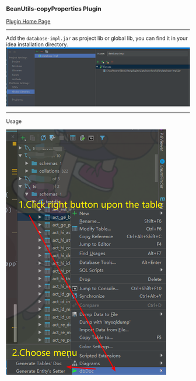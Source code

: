 ### BeanUtils-copyProperties Plugin

[Plugin Home Page](https://plugins.jetbrains.com/plugin/14343-dbdoc)

---

Add the `database-impl.jar` as project lib or global lib, you can find it in your idea installation directory.
![Plugin Home Page](snipaste_20200520_214822.png)

---

Usage

![Plugin Home Page](snipaste_20200520_222633.png)
